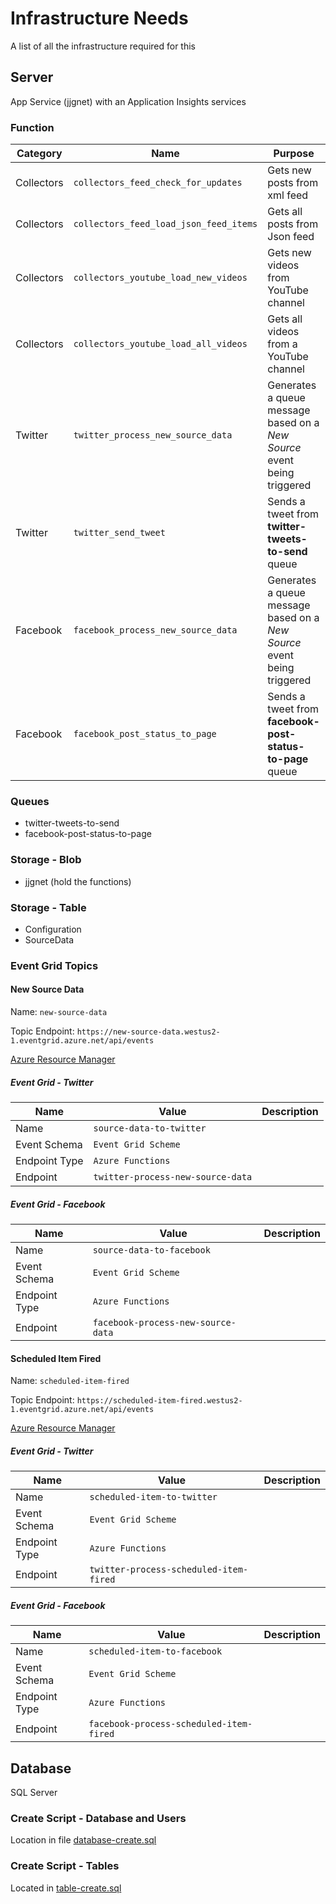 # Infrastructure Needs

A list of all the infrastructure required for this

## Server

App Service (jjgnet) with an Application Insights services

### Function


| Category   | Name                                   | Purpose                                                                 | Project                                 | Class                              |
|------------|----------------------------------------|-------------------------------------------------------------------------|-----------------------------------------|------------------------------------|
| Collectors | `collectors_feed_check_for_updates`    | Gets new posts from xml feed                                            | `JosephGuadagno.Broadcasting.Functions` | `Collectors.CheckFeedForUpdates`   |
| Collectors | `collectors_feed_load_json_feed_items` | Gets all posts from Json feed                                           | `JosephGuadagno.Broadcasting.Functions` | `LoadJsonFeedItems`                |
| Collectors | `collectors_youtube_load_new_videos`   | Gets new videos from YouTube channel                                    | `JosephGuadagno.Broadcasting.Functions` | `Collectors.YouTube.LoadNewVideos` |
| Collectors | `collectors_youtube_load_all_videos`   | Gets all videos from a YouTube channel                                  | `JosephGuadagno.Broadcasting.Functions` | `Collectors.YouTube.LoadAllVideos` |
| Twitter    | `twitter_process_new_source_data`      | Generates a queue message based on a *New Source* event being triggered | `JosephGuadagno.Broadcasting`           | `Twitter.ProcessNewSourceData`     |
| Twitter    | `twitter_send_tweet`                   | Sends a tweet from **twitter-tweets-to-send** queue                     | `JosephGuadagno.Broadcasting.Functions` | `Twitter.SendTweet`                |
| Facebook   | `facebook_process_new_source_data`     | Generates a queue message based on a *New Source* event being triggered | `JosephGuadagno.Broadcasting`           | `Facebook.ProcessNewSourceData`    |
| Facebook   | `facebook_post_status_to_page`         | Sends a tweet from **facebook-post-status-to-page** queue               | `JosephGuadagno.Broadcasting.Functions` | `Facebook.PostPageStatus`          |

### Queues

* twitter-tweets-to-send
* facebook-post-status-to-page

### Storage - Blob

* jjgnet (hold the functions)

### Storage - Table

* Configuration
* SourceData

### Event Grid Topics

#### New Source Data

Name: `new-source-data`

Topic Endpoint: `https://new-source-data.westus2-1.eventgrid.azure.net/api/events`

[Azure Resource Manager](https://new-source-data.westus2-1.eventgrid.azure.net/api/events)

##### Event Grid - Twitter

| Name          | Value                             | Description |
|---------------|-----------------------------------|-------------|
| Name          | `source-data-to-twitter`          |             |
| Event Schema  | `Event Grid Scheme`               |             |
| Endpoint Type | `Azure Functions`                 |             |
| Endpoint      | `twitter-process-new-source-data` |             |

##### Event Grid - Facebook

| Name          | Value                              | Description |
|---------------|------------------------------------|-------------|
| Name          | `source-data-to-facebook`          |             |
| Event Schema  | `Event Grid Scheme`                |             |
| Endpoint Type | `Azure Functions`                  |             |
| Endpoint      | `facebook-process-new-source-data` |             |

#### Scheduled Item Fired

Name: `scheduled-item-fired`

Topic Endpoint: `https://scheduled-item-fired.westus2-1.eventgrid.azure.net/api/events`

[Azure Resource Manager](https://scheduled-item-fired.westus2-1.eventgrid.azure.net/api/events)

##### Event Grid - Twitter

| Name          | Value                                  | Description |
|---------------|----------------------------------------|-------------|
| Name          | `scheduled-item-to-twitter`            |             |
| Event Schema  | `Event Grid Scheme`                    |             |
| Endpoint Type | `Azure Functions`                      |             |
| Endpoint      | `twitter-process-scheduled-item-fired` |             |

##### Event Grid - Facebook

| Name          | Value                                   | Description |
|---------------|-----------------------------------------|-------------|
| Name          | `scheduled-item-to-facebook`            |             |
| Event Schema  | `Event Grid Scheme`                     |             |
| Endpoint Type | `Azure Functions`                       |             |
| Endpoint      | `facebook-process-scheduled-item-fired` |             |


## Database

SQL Server

### Create Script - Database and Users

Location in file [database-create.sql](scripts/database-create.sql)

### Create Script - Tables

Located in [table-create.sql](scripts/table-create.sql)